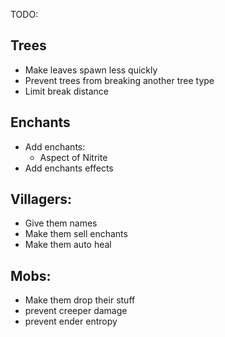TODO:

Trees
---

* Make leaves spawn less quickly
* Prevent trees from breaking another tree type
* Limit break distance

Enchants
---

* Add enchants:
    * Aspect of Nitrite
* Add enchants effects

Villagers:
---

* Give them names
* Make them sell enchants
* Make them auto heal

Mobs:
---

* Make them drop their stuff
* prevent creeper damage
* prevent ender entropy